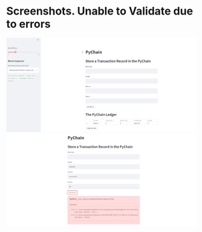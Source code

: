 # Screenshots. Unable to Validate due to errors 


![alt text](https://github.com/1ightray/unit18Homework/blob/main/Capture.jpg?raw=true)
![alt text](https://github.com/1ightray/unit18Homework/blob/main/Capture2.jpg?raw=true)